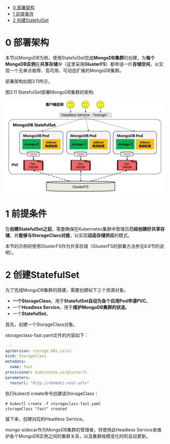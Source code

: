 
<!-- @import "[TOC]" {cmd="toc" depthFrom=1 depthTo=6 orderedList=false} -->

<!-- code_chunk_output -->

- [0 部署架构](#0-部署架构)
- [1 前提条件](#1-前提条件)
- [2 创建StatefulSet](#2-创建statefulset)

<!-- /code_chunk_output -->

# 0 部署架构

本节以MongoDB为例，使用StatefulSet完成**MongoDB集群**的创建，为**每个MongoDB实例**在**共享存储**中（这里采用**GlusterFS**）都申请一片**存储空间**，以实现一个无单点故障、高可用、可动态扩展的MongoDB集群。

部署架构如图3.11所示。

图3.11 StatefulSet部署MongoDB集群的架构:

![2019-08-29-17-34-04.png](./images/2019-08-29-17-34-04.png)

# 1 前提条件

在**创建StatefulSet之前**，需要确保在Kubernetes集群中管理员**已经创建好共享存储**，并**能够与StorageClass对接**，以实现**动态存储供应**的模式。

本节的示例将使用GlusterFS作为共享存储（GlusterFS的部署方法参见8.6节的说明）。

# 2 创建StatefulSet

为了完成MongoDB集群的搭建，需要创建如下三个资源对象。

- **一个StorageClass**，用于**StatefulSet自动为各个应用Pod申请PVC**。
- 一个**Headless Service**，用于**维护MongoDB集群的状态**。
- 一个**StatefulSet**。

首先，创建一个StorageClass对象。

storageclass\-fast.yaml文件的内容如下：

```yaml
---
apiVersion: storage.k8s.io/v1
kind: StorageClass
metadata:
  name: fast
provisioner: kubernetes.io/glusterfs
parameters:
  resturl: "http://<heketi-rest-url>"
```

执行kubectl create命令创建该StorageClass：

```
# kubectl create -f storageclass-fast.yaml
storageClass "fast" created
```

接下来，创建对应的Headless Service。

mongo\-sidecar作为MongoDB集群的管理者，将使用此Headless Service来维护各个MongoDB实例之间的集群关系，以及集群规模变化时的自动更新。

```yaml

```